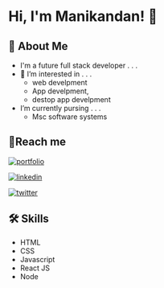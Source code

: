 
# Hi, I'm Manikandan! 👋

  
## 🚀 About Me
- I'm a future full stack developer . . .
- 👀 I’m interested in . . . 
  - web develpment
  - App develpment, 
  - destop app develpment
-   I’m currently pursing . . .  
     - Msc software systems 
## 🔗Reach me 
[![portfolio](https://img.shields.io/badge/my_portfolio-000?style=for-the-badge&logo=ko-fi&logoColor=white)](https://#/)

[![linkedin](https://img.shields.io/badge/linkedin-0A66C2?style=for-the-badge&logo=linkedin&logoColor=white)](https://www.linkedin.com/in/manikandansam/)

[![twitter](https://img.shields.io/badge/twitter-1DA1F2?style=for-the-badge&logo=twitter&logoColor=white)](https://twitter.com/manikan04665444)

  
## 🛠 Skills
- HTML
- CSS
- Javascript
- React JS
- Node 
  
<!---
MANIKANDAN1709/MANIKANDAN1709 is a ✨ special ✨ repository because its `README.md` (this file) appears on your GitHub profile.
You can click the Preview link to take a look at your changes.
--->
